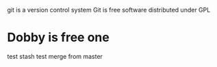git is a version control system
Git is free software distributed under GPL

# Dobby is free one
test stash
test merge from master
